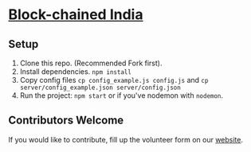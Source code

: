 # [Block-chained India][1]


## Setup

1. Clone this repo. (Recommended Fork first).
2. Install dependencies. `npm install`
3. Copy config files `cp config_example.js config.js` and `cp server/config_example.json server/config.json`
4. Run the project: `npm start` or if you've nodemon with `nodemon`.

## Contributors Welcome

If you would like to contribute, fill up the volunteer form on our [website][1].

[1]: https://blockchainedindia.com
